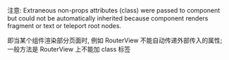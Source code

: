 注意: 
Extraneous non-props attributes (class) were passed to component but could not be automatically inherited because component renders fragment or text or teleport root nodes. 

即当某个组件渲染部分页面时, 例如 RouterView 不能自动传递外部传入的属性;
一般方法是 RouterView 上不能加 class 标签